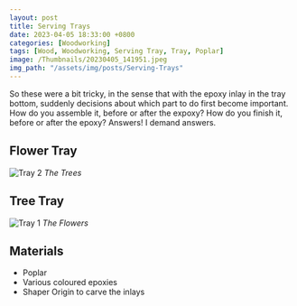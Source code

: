 ```yaml
---
layout: post
title: Serving Trays
date: 2023-04-05 18:33:00 +0800
categories: [Woodworking]
tags: [Wood, Woodworking, Serving Tray, Tray, Poplar]
image: /Thumbnails/20230405_141951.jpeg
img_path: "/assets/img/posts/Serving-Trays"
---
```


So these were a bit tricky, in the sense that with the epoxy inlay in the tray bottom, suddenly decisions about which part to do first become important.  How do you assemble it, before or after the expoxy?  How do you finish it, before or after the epoxy?  Answers!  I demand answers.

## Flower Tray

![Tray 2][Tray 2]
_The Trees_

## Tree Tray

![Tray 1][Tray 1]
_The Flowers_

## Materials

- Poplar
- Various coloured epoxies
- Shaper Origin to carve the inlays

[Tray 1]: 20230405_141951.jpeg
[Tray 2]: 20230405_141946.jpeg
